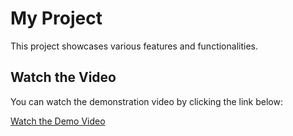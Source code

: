 # My Project

This project showcases various features and functionalities.

## Watch the Video

You can watch the demonstration video by clicking the link below:

[Watch the Demo Video](https://raw.githubusercontent.com/ananya39mehta/RespiraRythm/refs/heads/main/DemoVideo.mp4)

